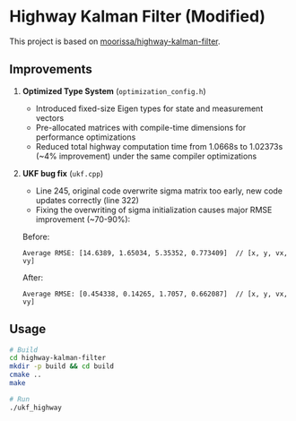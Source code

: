 # Highway Kalman Filter (Modified)

This project is based on [moorissa/highway-kalman-filter](https://github.com/moorissa/highway-kalman-filter).

## Improvements

1. **Optimized Type System** (`optimization_config.h`)
   - Introduced fixed-size Eigen types for state and measurement vectors
   - Pre-allocated matrices with compile-time dimensions for performance optimizations
   - Reduced total highway computation time from 1.0668s to 1.02373s (~4% improvement) under the same compiler optimizations

2. **UKF bug fix** (`ukf.cpp`)
   - Line 245, original code overwrite sigma matrix too early, new code updates correctly (line 322)
   - Fixing the overwriting of sigma initialization causes major RMSE improvement (~70-90%):

    Before:
    ```
    Average RMSE: [14.6389, 1.65034, 5.35352, 0.773409]  // [x, y, vx, vy]
    ```
    After:
    ```
    Average RMSE: [0.454338, 0.14265, 1.7057, 0.662087]  // [x, y, vx, vy]
    ```

## Usage

```bash
# Build
cd highway-kalman-filter
mkdir -p build && cd build
cmake ..
make

# Run
./ukf_highway
```
